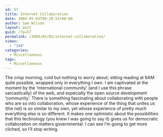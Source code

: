 ```yaml
---
id: 57
title: Internet Collaboration
date: 2004-05-03T09:29:53+00:00
author: Sam Wilson
layout: post
guid: /?p=57
permalink: /2004/05/03/internet-collaboration/
views:
  - "144"
categories:
  - Miscellaneous
tags:
  - Miscellaneous
---
```

The crisp morning, cold but nothing to worry about; sitting reading at 6AM quite possible, wrapped only in everything I own. I am captivated at the moment by the &#8216;international community&#8217; (and I use this phrase sarcastically) of the web, and especially the open source development &#8216;community&#8217;. There is something fascinating about collaborating with people who are so into collaboration, whose experience of the thing that unites us (the net) is so similar to my own, yet whose experience of pretty much everything else is so different. It makes one optimistic about the possibilities that this technology (you knew I was going to say it) gives us for democratic collaboration on matters governmental. I can see I&#8217;m going to get more cliched, so I&#8217;ll stop writing.